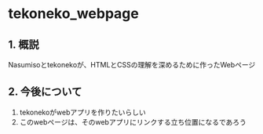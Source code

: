 # tekoneko_webpage
## 1. 概説
Nasumisoとtekonekoが、HTMLとCSSの理解を深めるために作ったWebページ
## 2. 今後について
1. tekonekoがwebアプリを作りたいらしい
2. このwebページは、そのwebアプリにリンクする立ち位置になるであろう
